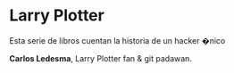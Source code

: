 # Larry Plotter

Esta serie de libros cuentan la historia de un hacker �nico


**Carlos Ledesma**, Larry Plotter fan & git padawan. 
